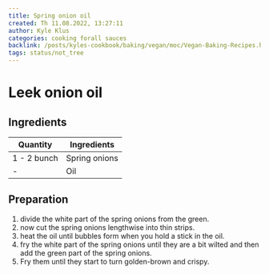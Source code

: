 ```yaml
---
title: Spring onion oil
created: Th 11.08.2022, 13:27:11
author: Kyle Klus
categories: cooking forall sauces
backlink: /posts/kyles-cookbook/baking/vegan/moc/Vegan-Baking-Recipes.html
tags: status/not_tree
---
```


# Leek onion oil

## Ingredients

| Quantity | Ingredients |
| ------ | ------------------------------- |
| 1 - 2 bunch | Spring onions |
| - | Oil |

## Preparation

1. divide the white part of the spring onions from the green.
2. now cut the spring onions lengthwise into thin strips.
3. heat the oil until bubbles form when you hold a stick in the oil.
4. fry the white part of the spring onions until they are a bit wilted and then add the green part of the spring onions.
5. Fry them until they start to turn golden-brown and crispy.
